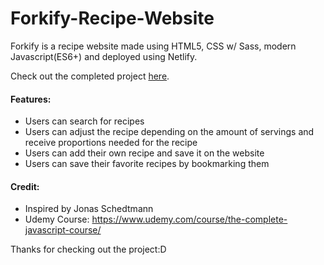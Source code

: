 # Forkify-Recipe-Website
Forkify is a recipe website made using HTML5, CSS w/ Sass, modern Javascript(ES6+) and deployed using Netlify.


Check out the completed project [here](https://forkify-samin.netlify.app/).

#### Features:
- Users can search for recipes
- Users can adjust the recipe depending on the amount of servings and receive proportions needed for the recipe
- Users can add their own recipe and save it on the website
- Users can save their favorite recipes by bookmarking them

#### Credit:
- Inspired by Jonas Schedtmann
- Udemy Course: https://www.udemy.com/course/the-complete-javascript-course/

Thanks for checking out the project:D
